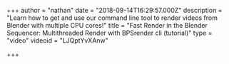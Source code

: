 +++
author = "nathan"
date = "2018-09-14T16:29:57.000Z"
description = "Learn how to get and use our command line tool to render videos from Blender with multiple CPU cores!"
title = "Fast Render in the Blender Sequencer: Multithreaded Render with BPSrender cli (tutorial)"
type = "video"
videoid = "LJQptYvXAnw"

+++

